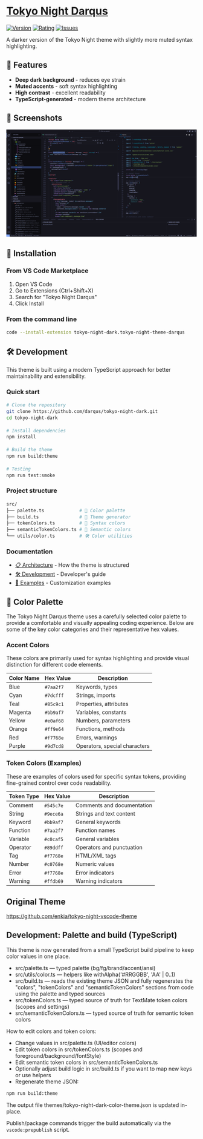 # [Tokyo Night Darqus](https://marketplace.visualstudio.com/items?itemName=tokyo-night-dark.tokyo-night-theme-darqus)

[![Version](https://img.shields.io/visual-studio-marketplace/v/tokyo-night-dark.tokyo-night-theme-darqus.svg)](https://marketplace.visualstudio.com/items?itemName=tokyo-night-dark.tokyo-night-theme-darqus)
[![Rating](https://img.shields.io/visual-studio-marketplace/r/tokyo-night-dark.tokyo-night-theme-darqus.svg)](https://marketplace.visualstudio.com/items?itemName=tokyo-night-dark.tokyo-night-theme-darqus&ssr=false#review-details)
[![Issues](https://img.shields.io/github/issues/darqus/tokyo-night-dark)](https://github.com/darqus/tokyo-night-dark/issues)

A darker version of the Tokyo Night theme with slightly more muted syntax highlighting.

## 🎨 Features

- **Deep dark background** - reduces eye strain
- **Muted accents** - soft syntax highlighting
- **High contrast** - excellent readability
- **TypeScript-generated** - modern theme architecture

## 📸 Screenshots

![Screenshot - Tokyo Night Darqus](https://github.com/darqus/tokyo-night-dark/blob/main/static/ss_tokyo_night_dark.png?raw=true)

## 🚀 Installation

### From VS Code Marketplace

1. Open VS Code
2. Go to Extensions (Ctrl+Shift+X)
3. Search for "Tokyo Night Darqus"
4. Click Install

### From the command line

```bash
code --install-extension tokyo-night-dark.tokyo-night-theme-darqus
```

## 🛠️ Development

This theme is built using a modern TypeScript approach for better maintainability and extensibility.

### Quick start

```bash
# Clone the repository
git clone https://github.com/darqus/tokyo-night-dark.git
cd tokyo-night-dark

# Install dependencies
npm install

# Build the theme
npm run build:theme

# Testing
npm run test:smoke
```

### Project structure

```bash
src/
├── palette.ts             # 🎨 Color palette
├── build.ts               # 🔧 Theme generator
├── tokenColors.ts         # 🌈 Syntax colors
├── semanticTokenColors.ts # 🎯 Semantic colors
└── utils/color.ts         # 🛠️ Color utilities
```

### Documentation

- [📋 Architecture](./ARCHITECTURE.md) - How the theme is structured
- [🛠️ Development](./DEVELOPMENT.md) - Developer's guide
- [🎨 Examples](./EXAMPLES.md) - Customization examples

## 🎨 Color Palette

The Tokyo Night Darqus theme uses a carefully selected color palette to provide a comfortable and visually appealing coding experience. Below are some of the key color categories and their representative hex values.

### Accent Colors

These colors are primarily used for syntax highlighting and provide visual distinction for different code elements.

| Color Name | Hex Value | Description |
|---|---|---|
| Blue | `#7aa2f7` | Keywords, types |
| Cyan | `#7dcfff` | Strings, imports |
| Teal | `#85c9c1` | Properties, attributes |
| Magenta | `#bb9af7` | Variables, constants |
| Yellow | `#e0af68` | Numbers, parameters |
| Orange | `#ff9e64` | Functions, methods |
| Red | `#f7768e` | Errors, warnings |
| Purple | `#9d7cd8` | Operators, special characters |

### Token Colors (Examples)

These are examples of colors used for specific syntax tokens, providing fine-grained control over code readability.

| Token Type | Hex Value | Description |
|---|---|---|
| Comment | `#545c7e` | Comments and documentation |
| String | `#9ece6a` | Strings and text content |
| Keyword | `#bb9af7` | General keywords |
| Function | `#7aa2f7` | Function names |
| Variable | `#c0caf5` | General variables |
| Operator | `#89ddff` | Operators and punctuation |
| Tag | `#f7768e` | HTML/XML tags |
| Number | `#c0768e` | Numeric values |
| Error | `#f7768e` | Error indicators |
| Warning | `#ffdb69` | Warning indicators |

## Original Theme

<https://github.com/enkia/tokyo-night-vscode-theme>

## Development: Palette and build (TypeScript)

This theme is now generated from a small TypeScript build pipeline to keep color values in one place.

- src/palette.ts — typed palette (bg/fg/brand/accent/ansi)
- src/utils/color.ts — helpers like withAlpha('#RRGGBB', 'AA' | 0..1)
- src/build.ts — reads the existing theme JSON and fully regenerates the "colors", "tokenColors" and "semanticTokenColors" sections from code using the palette and typed sources
- src/tokenColors.ts — typed source of truth for TextMate token colors (scopes and settings)
- src/semanticTokenColors.ts — typed source of truth for semantic token colors

How to edit colors and token colors:

- Change values in src/palette.ts (UI/editor colors)
- Edit token colors in src/tokenColors.ts (scopes and foreground/background/fontStyle)
- Edit semantic token colors in src/semanticTokenColors.ts
- Optionally adjust build logic in src/build.ts if you want to map new keys or use helpers
- Regenerate theme JSON:

```bash
npm run build:theme
```

The output file themes/tokyo-night-dark-color-theme.json is updated in-place.

Publish/package commands trigger the build automatically via the `vscode:prepublish` script.

